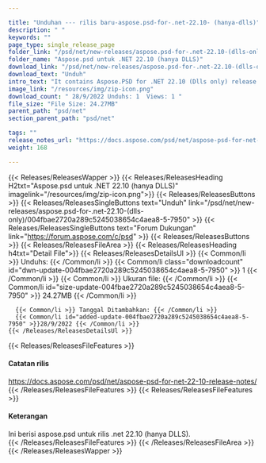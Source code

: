 ```yaml
---

title: "Unduhan --- rilis baru-aspose.psd-for-.net-22.10- (hanya-dlls)"
description: " "
keywords: ""
page_type: single_release_page
folder_link: "/psd/net/new-releases/aspose.psd-for-.net-22.10-(dlls-only)/"
folder_name: "Aspose.psd untuk .NET 22.10 (hanya DLLS)"
download_link: "/psd/net/new-releases/aspose.psd-for-.net-22.10-(dlls-only)/004fbae2720a289c5245038654c4aea8-5-7950"
download_text: "Unduh"
intro_text: "It contains Aspose.PSD for .NET 22.10 (Dlls only) release."
image_link: "/resources/img/zip-icon.png"
download_count: " 28/9/2022 Unduhs: 1  Views: 1 "
file_size: "File Size: 24.27MB"
parent_path: "psd/net"
section_parent_path: "psd/net"

tags: ""
release_notes_url: "https://docs.aspose.com/psd/net/aspose-psd-for-net-22-10-release-notes/"
weight: 168

---
```


{{< Releases/ReleasesWapper >}}
  {{< Releases/ReleasesHeading H2txt="Aspose.psd untuk .NET 22.10 (hanya DLLS)" imagelink="/resources/img/zip-icon.png">}}
  {{< Releases/ReleasesButtons >}}
    {{< Releases/ReleasesSingleButtons text="Unduh" link="/psd/net/new-releases/aspose.psd-for-.net-22.10-(dlls-only)/004fbae2720a289c5245038654c4aea8-5-7950" >}}
    {{< Releases/ReleasesSingleButtons text="Forum Dukungan" link="https://forum.aspose.com/c/psd" >}}
  {{< Releases/ReleasesButtons >}}
  {{< Releases/ReleasesFileArea >}}
    {{< Releases/ReleasesHeading h4txt="Detail File">}}
    {{< Releases/ReleasesDetailsUl >}}
      {{< Common/li >}} Unduhs: {{< /Common/li >}}
      {{< Common/li class="downloadcount" id="dwn-update-004fbae2720a289c5245038654c4aea8-5-7950" >}} 1 {{< /Common/li >}}
      {{< Common/li >}} Ukuran file: {{< /Common/li >}}
      {{< Common/li id="size-update-004fbae2720a289c5245038654c4aea8-5-7950" >}} 24.27MB {{< /Common/li >}}

      {{< Common/li >}} Tanggal Ditambahkan: {{< /Common/li >}}
      {{< Common/li id="added-update-004fbae2720a289c5245038654c4aea8-5-7950" >}}28/9/2022 {{< /Common/li >}}
    {{< /Releases/ReleasesDetailsUl >}}

  {{< Releases/ReleasesFileFeatures >}}
      <h4>Catatan rilis</h4><div><a href='https://docs.aspose.com/psd/net/aspose-psd-for-net-22-10-release-notes/'>https://docs.aspose.com/psd/net/aspose-psd-for-net-22-10-release-notes/</a></div>
  {{< /Releases/ReleasesFileFeatures >}}
  {{< Releases/ReleasesFileFeatures >}}
      <h4>Keterangan</h4><div class="HTMLDescription">Ini berisi aspose.psd untuk rilis .net 22.10 (hanya DLLS).</div>
  {{< /Releases/ReleasesFileFeatures >}}
 {{< /Releases/ReleasesFileArea >}}
{{< /Releases/ReleasesWapper >}}


